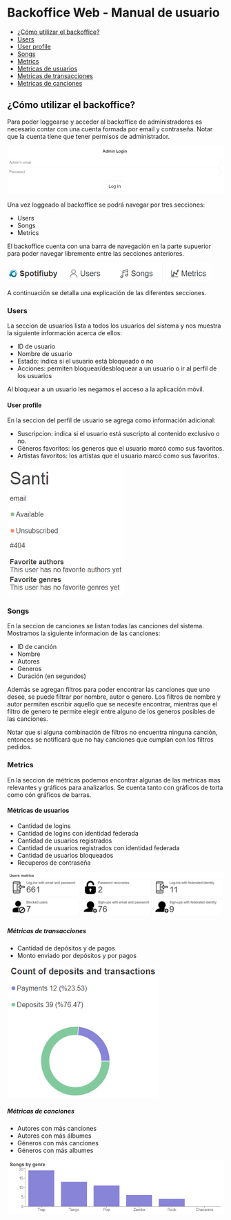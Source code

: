 # Backoffice Web - Manual de usuario

- [¿Cómo utilizar el backoffice?](#como-utilizar)
- [Users](#users)
- [User profile](#user-profile)
- [Songs](#songs)
- [Metrics](#metrics)
- [Metricas de usuarios](#user-metrics)
- [Metricas de transacciones](#transaction-metrics)
- [Metricas de canciones](#song-metrics)

<a name="como-utilizar"/>

## ¿Cómo utilizar el backoffice?
Para poder loggearse y acceder al backoffice de administradores es necesario contar con una cuenta formada por email y contraseña. Notar que la cuenta tiene que tener permisos de administrador.

![login](/imagenes/login.png)

Una vez loggeado al backoffice se podrá navegar por tres secciones: 
- Users
- Songs
- Metrics

El backoffice cuenta con una barra de navegación en la parte supuerior para poder navegar libremente entre las secciones anteriores.

![navbar](/imagenes/navbar.PNG)

A continuación se detalla una explicación de las diferentes secciones.

<a name="users"/>

### Users
La seccion de usuarios lista a todos los usuarios del sistema y nos muestra la siguiente información acerca de ellos:
- ID de usuario
- Nombre de usuario
- Estado: indica si el usuario está bloqueado o no
- Acciones: permiten bloquear/desbloquear a un usuario o ir al perfil de los usuarios

Al bloquear a un usuario les negamos el acceso a la aplicación móvil.

<a name="users-profile"/>

#### User profile
En la seccion del perfil de usuario se agrega como información adicional:
- Suscripcion: indica si el usuario está suscripto al contenido exclusivo o no.
- Géneros favoritos: los generos que el usuario marcó como sus favoritos.
- Artistas favoritos: los artistas que el usuario marcó como sus favoritos.

![user-profile](/imagenes/user-profile.png)

<a name="songs"/>

### Songs
En la seccion de canciones se listan todas las canciones del sistema. Mostramos la siguiente informacion de las canciones:
- ID de canción
- Nombre
- Autores
- Generos
- Duración (en segundos)

Además se agregan filtros para poder encontrar las canciones que uno desee, se puede filtrar por nombre, autor o genero. 
Los filtros de nombre y autor permiten escribir aquello que se necesite encontrar, mientras que el filtro de genero te permite elegir
entre alguno de los generos posibles de las canciones.

Notar que si alguna combinación de filtros no encuentra ninguna canción, entonces se notificará que no hay canciones que cumplan con los filtros pedidos. 

<a name="metrics"/>

### Metrics
En la seccion de métricas podemos encontrar algunas de las metricas mas relevantes y gráficos para analizarlos.
Se cuenta tanto con gráficos de torta como cón gráficos de barras. 

<a name="user-metrics"/>

#### Métricas de usuarios
- Cantidad de logins
- Cantidad de logins con identidad federada
- Cantidad de usuarios registrados
- Cantidad de usuarios registrados con identidad federada
- Cantidad de usuarios bloqueados
- Recuperos de contraseña

![user-metrics](/imagenes/user-metrics.png)

<a name="transaction-metrics"/>

##### Métricas de transacciones
- Cantidad de depósitos y de pagos
- Monto enviado por depósitos y por pagos

![transaction-metrics](/imagenes/transaction-metrics.png)

<a name="songs-metrics"/>

##### Métricas de canciones
- Autores con más canciones
- Autores con más álbumes
- Géneros con más canciones
- Géneros con más albumes

![songs-metrics](/imagenes/songs-metrics.png)
